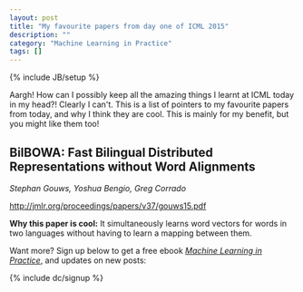 ```yaml
---
layout: post
title: "My favourite papers from day one of ICML 2015"
description: ""
category: "Machine Learning in Practice"
tags: []
---
```

{% include JB/setup %}

Aargh! How can I possibly keep all the amazing things I learnt at ICML
today in my head?! Clearly I can't. This is a list of pointers to my
favourite papers from today, and why I think they are cool. This is
mainly for my benefit, but you might like them too!

BilBOWA: Fast Bilingual Distributed Representations without Word Alignments
---------------------------------------------------------------------------

*Stephan Gouws, Yoshua Bengio, Greg Corrado*

http://jmlr.org/proceedings/papers/v37/gouws15.pdf

**Why this paper is cool:** It simultaneously learns word vectors for
  words in two languages without having to learn a mapping between
  them.
  



Want more? Sign up below to get a free ebook
_[Machine Learning in Practice](/machine-learning-practice.html)_, and
updates on new posts:

{% include dc/signup %}
